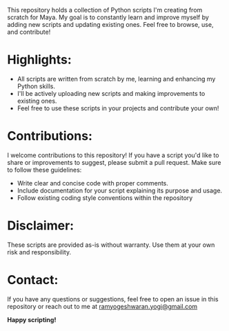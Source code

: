 This repository holds a collection of Python scripts I'm creating from scratch for Maya. My goal is to constantly learn and improve myself by adding new scripts and updating existing ones. Feel free to browse, use, and contribute!
# Highlights:

  + All scripts are written from scratch by me, learning and enhancing my Python skills.
  + I'll be actively uploading new scripts and making improvements to existing ones.
  + Feel free to use these scripts in your projects and contribute your own!
# Contributions:
I welcome contributions to this repository! If you have a script you'd like to share or improvements to suggest, please submit a pull request. Make sure to follow these guidelines:

  + Write clear and concise code with proper comments.
  + Include documentation for your script explaining its purpose and usage.
  + Follow existing coding style conventions within the repository

# Disclaimer:

These scripts are provided as-is without warranty. Use them at your own risk and responsibility.

# Contact:

If you have any questions or suggestions, feel free to open an issue in this repository or reach out to me at ramyogeshwaran.yogi@gmail.com

**Happy scripting!**

